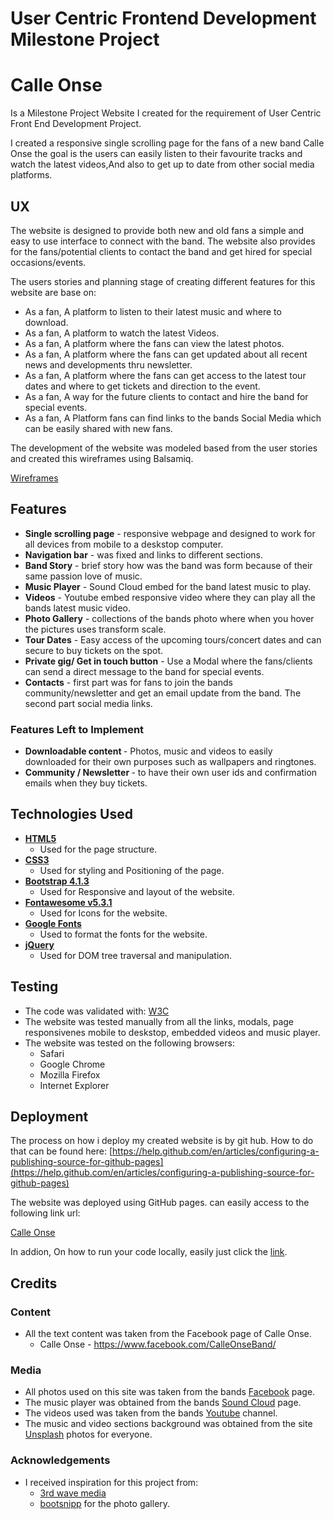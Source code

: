 # User Centric Frontend Development Milestone Project

# Calle Onse

<p>Is a Milestone Project Website I created for the requirement of User Centric Front End Development Project.<p>
<p>I created a responsive single scrolling page for the fans of a new band Calle Onse the goal is the users can easily listen to their favourite tracks and watch the latest videos,And also to get up to date from other social media platforms.

## UX

The website is designed to provide both new and old fans a simple and easy to use interface to connect with the band.
The website also provides for the fans/potential clients to contact the band and get hired for special occasions/events.

The users stories and planning stage of creating different features for this website are base on:

* As a fan, A platform to listen to their latest music and where to download.
* As a fan, A platform to watch the latest Videos.
* As a fan, A platform where the fans can view the latest photos.
* As a fan, A platform where the fans can get updated about all recent news and developments thru newsletter.
* As a fan, A platform where the fans can get access to the latest tour dates and where to get tickets and direction to the event.
* As a fan, A way for the future clients to contact and hire the band for special events.
* As a fan, A Platform fans can find links to the bands Social Media which can be easily shared with new fans.


The development of the website was modeled based from the user stories and
 created this wireframes using Balsamiq.


[Wireframes](https://github.com/johndbigboi/calleonse-project/blob/master/assets/wireframe/calle%20onse%20wireframe.png)

## Features

* <strong>Single scrolling page</strong> - responsive webpage and designed to work for all devices from mobile to a deskstop computer.
* <strong>Navigation bar</strong> - was fixed and links to different sections.
* <strong>Band Story</strong> - brief story how was the band was form because of their same passion love of music.
* <strong>Music Player</strong> - Sound Cloud embed for the band latest music to play.
* <strong>Videos</strong> - Youtube embed responsive video where they can play all the bands latest music video.
* <strong>Photo Gallery</strong> - collections of the bands photo where when you hover the pictures uses transform scale.
* <strong>Tour Dates</strong> - Easy access of the upcoming tours/concert dates and can secure to buy tickets on the spot.
* <strong>Private gig/ Get in touch button</strong> - Use a Modal where the fans/clients can send a direct message to the band for special events.
* <strong>Contacts</strong> - first part was for fans to join the bands community/newsletter and get an email update from the band. The second part social media links.


### Features Left to Implement

* <strong>Downloadable content </strong> - Photos, music and videos to easily downloaded for their own purposes such as wallpapers and ringtones.
* <strong>Community / Newsletter </strong> - to have their own user ids and confirmation emails when they buy tickets.

## Technologies Used

* <strong><a href='https://developer.mozilla.org/en-US/docs/Web/Guide/HTML/HTML5'>HTML5</a></strong>
    * Used for the page structure.
* <strong><a href='https://developer.mozilla.org/en-US/docs/Web/CSS/CSS3'>CSS3</a></strong>
    * Used for styling and Positioning of the page.
* <strong><a href='https://getbootstrap.com/docs/4.3/getting-started/download/'>Bootstrap 4.1.3</a></strong>
    * Used for Responsive and layout of the website.
* <strong><a href='https://fontawesome.com/start'>Fontawesome v5.3.1</a></strong>
    * Used for Icons for the website.
* <strong><a href='https://fonts.google.com/'>Google Fonts</a></strong>
    * Used to format the fonts for the website.
* <strong><a href='https://getbootstrap.com/docs/4.3/getting-started/introduction/#js'>jQuery</a></strong>
    * Used for DOM tree traversal and manipulation.

## Testing

* The code was validated with: [W3C](https://validator.w3.org/)
* The website was tested manually from all the links, modals, page responsivenes mobile to deskstop, embedded videos and music player.
* The website was tested on the following browsers:
    * Safari
    * Google Chrome
    * Mozilla Firefox
    * Internet Explorer

## Deployment

The process on how i deploy my created website is by git hub. How to do that can be found here:
[https://help.github.com/en/articles/configuring-a-publishing-source-for-github-pages](https://help.github.com/en/articles/configuring-a-publishing-source-for-github-pages)

The website was deployed using GitHub pages. can easily access to the following link url:

[Calle Onse](https://johndbigboi.github.io/calleonse-project/)

In addion, On how to run your code locally, easily just click the [link](https://help.github.com/en/articles/cloning-a-repository).


## Credits

### Content

 * All the text content was taken from the Facebook page of Calle Onse.  
    * Calle Onse - https://www.facebook.com/CalleOnseBand/
 
### Media

* All photos used on this site was taken from the bands [Facebook](https://www.facebook.com/CalleOnseBand/) page.
* The music player was obtained from the bands [Sound Cloud](https://soundcloud.com/calleonsemusic) page.
* The videos used was taken from the bands [Youtube](https://www.youtube.com/channel/UCStk0Wg1O5WAb0QIx8OeFJQ) channel.
* The music and video sections background was obtained from the site [Unsplash](https://unsplash.com/search/photos/concert) photos for everyone.


### Acknowledgements

- I received inspiration for this project from:
    * [3rd wave media](https://themes.3rdwavemedia.com/decibel/bs4/)
    * [bootsnipp](https://bootsnipp.com/snippets/9MdX) for the photo         gallery.

